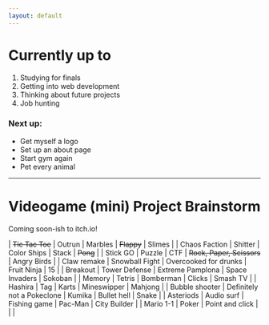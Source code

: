 ```yaml
---
layout: default
---
```


# Currently up to

1. Studying for finals
1. Getting into web development
1. Thinking about future projects
1. Job hunting


### Next up:
* Get myself a logo
* Set up an about page
* Start gym again
* Pet every animal

* * *

# Videogame (mini) Project Brainstorm
Coming soon-ish to itch.io!

| ~~Tic Tac Toe~~  | Outrun | Marbles | ~~Flappy~~ | Slimes |
| Chaos Faction | Shitter | Color Ships | Stack | ~~Pong~~ |
| Stick GO | Puzzle | CTF | ~~Rock, Paper, Scissors~~ | Angry Birds |
| Claw remake | Snowball Fight | Overcooked for drunks | Fruit Ninja | 15 |
| Breakout | Tower Defense | Extreme Pamplona | Space Invaders | Sokoban |
| Memory | Tetris | Bomberman | Clicks | Smash TV |
| Hashira | Tag | Karts | Mineswipper | Mahjong |
| Bubble shooter | Definitely not a Pokeclone | Kumika | Bullet hell | Snake |
| Asteriods | Audio surf | Fishing game | Pac-Man | City Builder |
| Mario 1-1 | Poker | Point and click |  |  |
